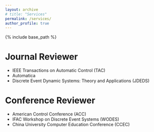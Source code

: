 ```yaml
---
layout: archive
# title: "Services"
permalink: /services/
author_profile: true
---
```


{% include base_path %}

# Journal Reviewer
- IEEE Transactions on Automatic Control (TAC)
- Automatica
- Discrete Event Dynamic Systems: Theory and Applications (JDEDS)

# Conference Reviewer
- American Control Conference (ACC)
- IFAC Workshop on Discrete Event Systems (WODES)
- China University Computer Education Conference (CCEC)